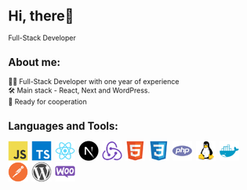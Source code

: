 <h1 align="left">
  Hi, there👋 
</h1>
<p align="left">Full-Stack Developer</p>
<h2 align="left">About me:</h2>
<p align="left">
  👩‍💻 Full-Stack Developer with one year of experience <br />
  🛠 Main stack - React, Next and WordPress. <br />
  📌 Ready for cooperation
</p>
<h2 align="left">Languages and Tools:</h2>
<div>
  <img
    src="https://github.com/devicons/devicon/blob/master/icons/javascript/javascript-original.svg"
    title="JavaScript"
    alt="JavaScript"
    width="40"
    height="40"
  />&nbsp;
  <img
    src="https://github.com/devicons/devicon/blob/master/icons/typescript/typescript-original.svg"
    title="TypeScript"
    alt="TypeScript"
    width="40"
    height="40"
  />&nbsp;
    <img
    src="https://github.com/devicons/devicon/blob/master/icons/react/react-original.svg"
    title="React"
    alt="React"
    width="40"
    height="40"
  />&nbsp;
    <img
    src="https://github.com/devicons/devicon/blob/master/icons/nextjs/nextjs-original.svg"
    title="Next"
    alt="Next"
    width="40"
    height="40"
  />&nbsp;
  <img
    src="https://github.com/devicons/devicon/blob/master/icons/redux/redux-original.svg"
    title="Redux"
    alt="Redux "
    width="40"
    height="40"
  />&nbsp;
  <img
    src="https://github.com/devicons/devicon/blob/master/icons/html5/html5-original.svg"
    title="HTML5"
    alt="HTML"
    width="40"
    height="40"
  />&nbsp;
  <img
    src="https://github.com/devicons/devicon/blob/master/icons/css3/css3-original.svg"
    title="CSS"
    alt="CSS"
    width="40"
    height="40"
  />&nbsp;
  <img
    src="https://github.com/devicons/devicon/blob/master/icons/php/php-plain.svg"
    title="PHP"
    alt="PHP"
    width="40"
    height="40"
  />&nbsp;
  <img
    src="https://github.com/devicons/devicon/blob/master/icons/linux/linux-original.svg"
    title="Linux"
    alt="Linux"
    width="40"
    height="40"
  />&nbsp;
  <img
    src="https://github.com/devicons/devicon/blob/master/icons/docker/docker-plain.svg"
    title="Docker"
    alt="Docker"
    width="40"
    height="40"
  />&nbsp;
  <img
    src="https://github.com/devicons/devicon/blob/master/icons/postman/postman-original.svg"
    title="Postman"
    alt="Postman"
    width="40"
    height="40"
  />&nbsp;
  <img
    src="https://github.com/devicons/devicon/blob/master/icons/wordpress/wordpress-plain.svg"
    title="Wordpress"
    alt="Wordpress"
    width="40"
    height="40"
  />&nbsp;
  <img
    src="https://github.com/devicons/devicon/blob/master/icons/woocommerce/woocommerce-original.svg"
    title="Woocommerce"
    alt="Woocommerce"
    width="40"
    height="40"
  />&nbsp;
</div>

